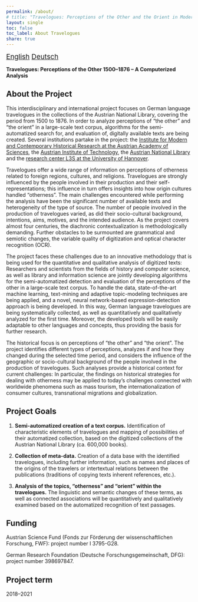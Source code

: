 ```yaml
---
permalink: /about/
# title: "Travelogues: Perceptions of the Other and the Orient in Modern Times. A Mixed-method Approach for the Analysis of Large-scale Travel Account Series."
layout: single
toc: false
toc_label: About Travelogues
share: true
---
```


<i class="fas fa-language"></i><span style="font-size: 14pt;"> [English](/about/) [Deutsch](/about_de)</span>

**Travelogues: Perceptions of the Other 1500–1876 – A Computerized Analysis**

## About the Project

This interdisciplinary and international project focuses on German language travelogues in the collections of the 
Austrian National Library, covering the period from 1500 to 1876. In order to analyze perceptions of “the other” and 
“the orient” in a large-scale text corpus, algorithms for the semi-automatized search for, and evaluation of, digitally 
available texts are being created. Several institutions partake in the project: the [Institute for Modern and Contemporary
Historical Research at the Austrian Academy of Sciences](https://www.oeaw.ac.at/inz/), the [Austrian Institute of 
Technology](https://www.ait.ac.at/), the [Austrian National Library](https://www.onb.ac.at/) and the [research center 
L3S at the University of Hannover](https://www.l3s.de/).

Travelogues offer a wide range of information on perceptions of otherness related to foreign regions, cultures, and 
religions. Travelogues are strongly influenced by the people involved in their production and their self-representations; 
this influence in turn offers insights into how origin cultures handled “otherness”. The main challenges encountered 
while performing the analysis have been the significant number of available texts and heterogeneity of the type of 
source. The number of people involved in the production of travelogues varied, as did their socio-cultural background, 
intentions, aims, motives, and the intended audience. As the project covers almost four centuries, the diachronic 
contextualization is methodologically demanding. Further obstacles to be surmounted are grammatical and semiotic changes, 
the variable quality of digitization and optical character recognition (OCR).

The project faces these challenges due to an innovative methodology that is being used for the quantitative and 
qualitative analysis of digitized texts: Researchers and scientists from the fields of history and computer science, 
as well as library and information science are jointly developing algorithms for the semi-automatized detection and 
evaluation of the perceptions of the other in a large-scale text corpus. To handle the data, state-of-the-art machine 
learning, text-mining and adaptive topic-modeling techniques are being applied, and a novel, neural network-based 
expression-detection approach is being developed. In this way, German language travelogues are being systematically 
collected, as well as quantitatively and qualitatively analyzed for the first time. Moreover, the developed tools will 
be easily adaptable to other languages and concepts, thus providing the basis for further research.

The historical focus is on perceptions of “the other” and “the orient”. The project identifies different types of 
perceptions, analyzes if and how they changed during the selected time period, and considers the influence of the 
geographic or socio-cultural background of the people involved in the production of travelogues. Such analyses provide 
a historical context for current challenges: In particular, the findings on historical strategies for dealing with 
otherness may be applied to today’s challenges connected with worldwide phenomena such as mass tourism, the 
internationalization of consumer cultures, transnational migrations and globalization.


## Project Goals
    
1. **Semi-automatized creation of a text corpus.** Identification of characteristic elements of travelogues and mapping 
of possibilities of their automatized collection, based on the digitized collections of the Austrian National Library 
(ca. 600,000 books).

2. **Collection of meta-data.** Creation of a data base with the identified travelogues, including further information,
such as names and places of the origins of the travelers or intertextual relations between the publications 
(traditions of copying texts inherent references, etc.).

3. **Analysis of the topics, “otherness” and “orient” within the travelogues.** The linguistic and semantic changes of 
these terms, as well as connected associations will be quantitatively and qualitatively examined based on the 
automatized recognition of text passages.

## Funding

Austrian Science Fund (Fonds zur Förderung der wissenschaftlichen Forschung, FWF): project number I 3795-G28.

German Research Foundation (Deutsche Forschungsgemeinschaft, DFG): project number 398697847.

## Project term

2018–2021
